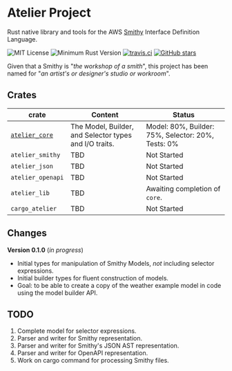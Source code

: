 # Atelier Project

Rust native library and tools for the AWS [Smithy](https://github.com/awslabs/smithy) Interface Definition Language.

![MIT License](https://img.shields.io/badge/license-mit-118811.svg)
![Minimum Rust Version](https://img.shields.io/badge/Min%20Rust-1.40-green.svg)
[![travis.ci](https://travis-ci.org/johnstonskj/rust-atelier.svg?branch=master)](https://travis-ci.org/johnstonskj/rust-atelier)
[![GitHub stars](https://img.shields.io/github/stars/johnstonskj/rust-atelier.svg)](https://github.com/johnstonskj/rust-atelier/stargazers)

Given that a Smithy is "_the workshop of a smith_", this project has been named for "_an artist's or designer's studio or workroom_".

## Crates

| crate                                | Content                                         | Status                              |
|--------------------------------------|-------------------------------------------------|-------------------------------------|
| [`atelier_core`](./atelier-core)     | The Model, Builder, and Selector types and I/O traits. | Model: 80%, Builder: 75%, Selector: 20%, Tests: 0% |
| `atelier_smithy`                     | TBD                                             | Not Started                         |
| `atelier_json`                       | TBD                                             | Not Started                         |
| `atelier_openapi`                    | TBD                                             | Not Started                         |
| `atelier_lib`                        | TBD                                             | Awaiting completion of `core`.      |
| `cargo_atelier`                      | TBD                                             | Not Started                         |

## Changes

**Version 0.1.0** (_in progress_)

* Initial types for manipulation of Smithy Models, _not_ including selector expressions.
* Initial builder types for fluent construction of models.
* Goal: to be able to create a copy of the weather example model in code using the model builder API.

## TODO

1. Complete model for selector expressions.
2. Parser and writer for Smithy representation.
3. Parser and writer for Smithy's JSON AST representation.
4. Parser and writer for OpenAPI representation.
5. Work on cargo command for processing Smithy files.